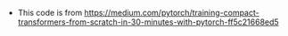 * This code is from https://medium.com/pytorch/training-compact-transformers-from-scratch-in-30-minutes-with-pytorch-ff5c21668ed5
